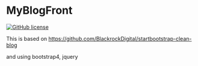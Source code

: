 # MyBlogFront
  
[![GitHub license](https://img.shields.io/badge/license-MIT-blue.svg)](https://github.com/myyrakle/MyBlogFront/blob/master/LICENSE)
  
This is based on https://github.com/BlackrockDigital/startbootstrap-clean-blog
  
and using bootstrap4, jquery
  
  
